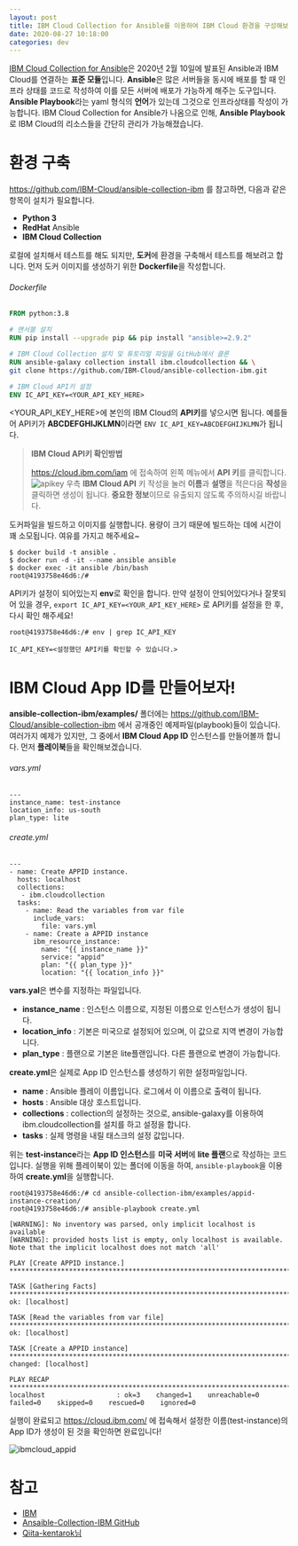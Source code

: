 ```yaml
---
layout: post
title: IBM Cloud Collection for Ansible를 이용하여 IBM Cloud 환경을 구성해보자.
date: 2020-08-27 10:18:00
categories: dev
---
```


[IBM Cloud Collection for Ansible](https://www.ibm.com/cloud/blog/announcements/ibm-cloud-collection-for-ansible)은 2020년 2월 10일에 발표된 Ansible과 IBM Cloud를 연결하는 **표준 모듈**입니다. **Ansible**은 많은 서버들을 동시에 배포를 할 때 인프라 상태를 코드로 작성하여 이를 모든 서버에 배포가 가능하게 해주는 도구입니다.
**Ansible Playbook**라는 yaml 형식의 **언어**가 있는데 그것으로 인프라상태를 작성이 가능합니다. IBM Cloud Collection for Ansible가 나옴으로 인해, **Ansible Playbook**로 IBM Cloud의 리소스들을 간단히 관리가 가능해졌습니다.

# 환경 구축
https://github.com/IBM-Cloud/ansible-collection-ibm 를 참고하면, 다음과 같은 항목이 설치가 필요합니다.
- **Python 3**
- **RedHat** Ansible
- **IBM Cloud Collection**

로컬에 설치해서 테스트를 해도 되지만, **도커**에 환경을 구축해서 테스트를 해보려고 합니다.
먼저 도커 이미지를 생성하기 위한 **Dockerfile**을 작성합니다.
###### Dockerfile
```dockerfile
FROM python:3.8

# 앤서블 설치
RUN pip install --upgrade pip && pip install "ansible>=2.9.2"

# IBM Cloud Collection 설치 및 튜토리얼 파일을 GitHub에서 클론
RUN ansible-galaxy collection install ibm.cloudcollection && \
git clone https://github.com/IBM-Cloud/ansible-collection-ibm.git

# IBM Cloud API키 설정
ENV IC_API_KEY=<YOUR_API_KEY_HERE>
```

<YOUR_API_KEY_HERE>에 본인의 IBM Cloud의 **API키**를 넣으시면 됩니다.
예를들어 API키가 **ABCDEFGHIJKLMN**이라면 `ENV IC_API_KEY=ABCDEFGHIJKLMN`가 됩니다.

> **IBM Cloud API키 확인방법**
>
> https://cloud.ibm.com/iam 에 접속하여 왼쪽 메뉴에서 **API 키**를 클릭합니다.
> ![apikey](http://localhost/content/images/2020/08/apikey.png)
> 우측 **IBM Cloud API** 키 작성을 눌러 **이름**과 **설명**을 적은다음 **작성**을 클릭하면 생성이 됩니다.
> **중요한 정보**이므로 유출되지 않도록 주의하시길 바랍니다.

도커파일을 빌드하고 이미지를 실행합니다. 용량이 크기 때문에 빌드하는 데에 시간이 꽤 소모됩니다. 여유를 가지고 해주세요~
```shell
$ docker build -t ansible . 
$ docker run -d -it --name ansible ansible
$ docker exec -it ansible /bin/bash 
root@4193758e46d6:/#
```
API키가 설정이 되어있는지 **env**로 확인을 합니다. 만약 설정이 안되어있다거나 잘못되어 있을 경우, `export IC_API_KEY=<YOUR_API_KEY_HERE>` 로 API키를 설정을 한 후, 다시 확인 해주세요!

```shell
root@4193758e46d6:/# env | grep IC_API_KEY

IC_API_KEY=<설정했던 API키를 확인할 수 있습니다.>
```

# IBM Cloud App ID를 만들어보자!
**ansible-collection-ibm/examples/** 폴더에는 https://github.com/IBM-Cloud/ansible-collection-ibm 에서 공개중인 예제파일(playbook)들이 있습니다.
여러가지 예제가 있지만, 그 중에서 **IBM Cloud App ID** 인스턴스를 만들어볼까 합니다.
먼저 **플레이북**들을 확인해보겠습니다.
###### vars.yml

```
---
instance_name: test-instance
location_info: us-south
plan_type: lite
```

###### create.yml

```
---
- name: Create APPID instance.
  hosts: localhost
  collections:
   - ibm.cloudcollection
  tasks:
    - name: Read the variables from var file
      include_vars:
        file: vars.yml
    - name: Create a APPID instance
      ibm_resource_instance:
        name: "{{ instance_name }}"
        service: "appid"
        plan: "{{ plan_type }}"
        location: "{{ location_info }}"
```

**vars.yal**은 변수를 지정하는 파일입니다. 
- **instance_name** : 인스턴스 이름으로, 지정된 이름으로 인스턴스가 생성이 됩니다.
- **location_info** : 기본은 미국으로 설정되어 있으며, 이 값으로 지역 변경이 가능합니다.
- **plan_type** : 플랜으로 기본은 lite플랜입니다. 다른 플랜으로 변경이 가능합니다.

**create.yml**은 실제로 App ID 인스턴스를 생성하기 위한 설정파일입니다. 
- **name** : Ansible 플레이 이름입니다. 로그에서 이 이름으로 출력이 됩니다.
- **hosts** : Ansible 대상 호스트입니다.
- **collections** : collection의 설정하는 것으로, ansible-galaxy를 이용하여 ibm.cloudcollection를 설치를 하고 설정을 합니다.
- **tasks** : 실제 명령을 내릴 태스크의 설정 값입니다.

위는 **test-instance**라는 **App ID 인스턴스**를 **미국 서버**에 **lite 플랜**으로 작성하는 코드입니다.
실행을 위해 플레이북이 있는 폴더에 이동을 하여, `ansible-playbook`을 이용하여 **create.yml**을 실행합니다.

```shell
root@4193758e46d6:/# cd ansible-collection-ibm/examples/appid-instance-creation/
root@4193758e46d6:/# ansible-playbook create.yml

[WARNING]: No inventory was parsed, only implicit localhost is available
[WARNING]: provided hosts list is empty, only localhost is available. Note that the implicit localhost does not match 'all'

PLAY [Create APPID instance.] ***********************************************************************************************************

TASK [Gathering Facts] ******************************************************************************************************************
ok: [localhost]

TASK [Read the variables from var file] *************************************************************************************************
ok: [localhost]

TASK [Create a APPID instance] **********************************************************************************************************
changed: [localhost]

PLAY RECAP ******************************************************************************************************************************
localhost                  : ok=3    changed=1    unreachable=0    failed=0    skipped=0    rescued=0    ignored=0  
```

실행이 완료되고 https://cloud.ibm.com/ 에 접속해서 설정한 이름(test-instance)의 App ID가 생성이 된 것을 확인하면 완료입니다!

![ibmcloud_appid](http://localhost/content/images/2020/08/ibmcloud_appid.png)



# 참고
- [IBM](https://www.ibm.com/cloud/blog/announcements/ibm-cloud-collection-for-ansible)
- [Ansaible-Collection-IBM GitHub](https://github.com/IBM-Cloud/ansible-collection-ibm)
- [Qiita-kentarok님](https://qiita.com/kentarok/items/f303d0cb3bf156b4833d)